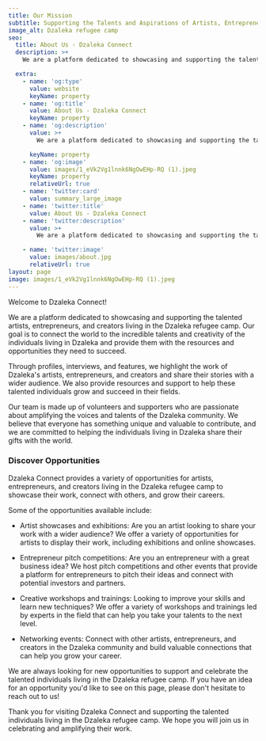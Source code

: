 ```yaml
---
title: Our Mission
subtitle: Supporting the Talents and Aspirations of Artists, Entrepreneurs, and Creators
image_alt: Dzaleka refugee camp
seo:
  title: About Us - Dzaleka Connect
  description: >+
    We are a platform dedicated to showcasing and supporting the talented artists, entrepreneurs, and creators living in the Dzaleka refugee camp

  extra:
    - name: 'og:type'
      value: website
      keyName: property
    - name: 'og:title'
      value: About Us - Dzaleka Connect
      keyName: property
    - name: 'og:description'
      value: >+
        We are a platform dedicated to showcasing and supporting the talented artists, entrepreneurs, and creators living in the Dzaleka refugee camp

      keyName: property
    - name: 'og:image'
      value: images/1_eVk2Vg1lnnk6NgOwEHp-RQ (1).jpeg
      keyName: property
      relativeUrl: true
    - name: 'twitter:card'
      value: summary_large_image
    - name: 'twitter:title'
      value: About Us - Dzaleka Connect
    - name: 'twitter:description'
      value: >+
        We are a platform dedicated to showcasing and supporting the talented artists, entrepreneurs, and creators living in the Dzaleka refugee camp

    - name: 'twitter:image'
      value: images/about.jpg
      relativeUrl: true
layout: page
image: images/1_eVk2Vg1lnnk6NgOwEHp-RQ (1).jpeg
---
```

Welcome to Dzaleka Connect!

We are a platform dedicated to showcasing and supporting the talented artists, entrepreneurs, and creators living in the Dzaleka refugee camp. Our goal is to connect the world to the incredible talents and creativity of the individuals living in Dzaleka and provide them with the resources and opportunities they need to succeed.

Through profiles, interviews, and features, we highlight the work of Dzaleka's artists, entrepreneurs, and creators and share their stories with a wider audience. We also provide resources and support to help these talented individuals grow and succeed in their fields.

Our team is made up of volunteers and supporters who are passionate about amplifying the voices and talents of the Dzaleka community. We believe that everyone has something unique and valuable to contribute, and we are committed to helping the individuals living in Dzaleka share their gifts with the world.

### Discover Opportunities

Dzaleka Connect provides a variety of opportunities for artists, entrepreneurs, and creators living in the Dzaleka refugee camp to showcase their work, connect with others, and grow their careers.

Some of the opportunities available include:

- Artist showcases and exhibitions: Are you an artist looking to share your work with a wider audience? We offer a variety of opportunities for artists to display their work, including exhibitions and online showcases.

- Entrepreneur pitch competitions: Are you an entrepreneur with a great business idea? We host pitch competitions and other events that provide a platform for entrepreneurs to pitch their ideas and connect with potential investors and partners.

- Creative workshops and trainings: Looking to improve your skills and learn new techniques? We offer a variety of workshops and trainings led by experts in the field that can help you take your talents to the next level.

- Networking events: Connect with other artists, entrepreneurs, and creators in the Dzaleka community and build valuable connections that can help you grow your career.

We are always looking for new opportunities to support and celebrate the talented individuals living in the Dzaleka refugee camp. If you have an idea for an opportunity you'd like to see on this page, please don't hesitate to reach out to us!

Thank you for visiting Dzaleka Connect and supporting the talented individuals living in the Dzaleka refugee camp. We hope you will join us in celebrating and amplifying their work.
